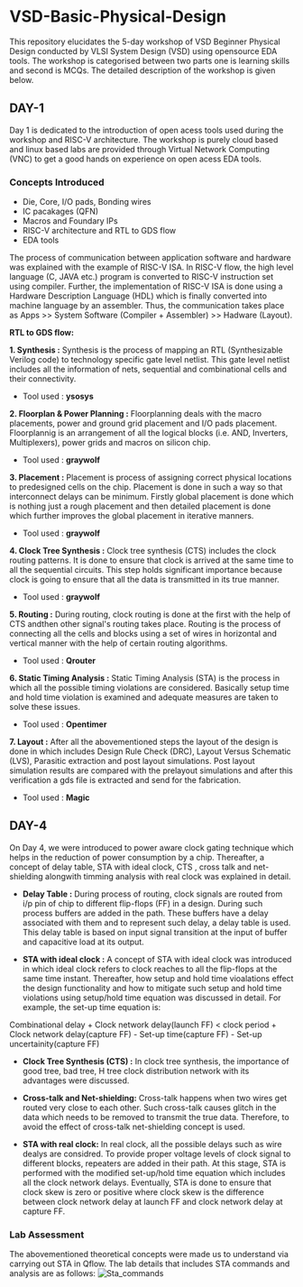 # VSD-Basic-Physical-Design
This repository elucidates the 5-day workshop of VSD Beginner Physical Design conducted by VLSI System Design (VSD) using opensource EDA tools. The workshop is categorised between two parts one is learning skills and second is MCQs. The detailed description of the workshop is given below. 

## DAY-1
Day 1 is dedicated to the introduction of open acess tools used during the workshop and RISC-V architecture. The workshop is purely cloud based and linux based labs are provided through Virtual Network Computing (VNC) to get a good hands on experience on open acess EDA tools.

### Concepts Introduced
- Die, Core, I/O pads, Bonding wires
- IC pacakages (QFN)
- Macros and Foundary IPs
- RISC-V architecture and RTL to GDS flow
- EDA tools
 
The process of communication between application software and hardware was explained with the example of RISC-V ISA. In RISC-V flow, the high level language (C, JAVA etc.) program is converted to RISC-V instruction set using compiler. Further, the implementation of RISC-V ISA is done using a Hardware Description Language (HDL) which is finally converted into machine language by an assembler. Thus, the communication takes place as Apps >> System Software (Compiler + Assembler) >> Hadware (Layout).

**RTL to GDS flow:**

**1. Synthesis :** Synthesis is the process of mapping an RTL (Synthesizable Verilog code) to technology specific gate level netlist. This gate level netlist includes all the information of nets, sequential and combinational cells and their connectivity.  
- Tool used : **ysosys**

**2. Floorplan & Power Planning :** Floorplanning deals with the macro placements, power and ground grid placement and I/O pads placement. Floorplannig is an arrangement of all the logical blocks (i.e. AND, Inverters, Multiplexers), power grids and macros on silicon chip.
- Tool used : **graywolf**

**3. Placement :** Placement is process of assigning correct physical locations to predesigned cells on the chip. Placement is done in such a way so that interconnect delays can be minimum. Firstly global placement is done which is nothing just a rough placement and then detailed placement is done which further improves the global placement in iterative manners.
- Tool used : **graywolf**

**4. Clock Tree Synthesis :** Clock tree synthesis (CTS) includes the clock routing patterns. It is done to ensure that clock is arrived at the same time to all the sequential circuits. This step holds significant importance because clock is going to ensure that all the data is transmitted in its true manner.
- Tool used : **graywolf**

**5. Routing :** During routing, clock routing is done at the first with the help of CTS andthen other signal's routing takes place. Routing is the process of connecting all the cells and blocks using a set of wires in horizontal and vertical manner with the help of certain routing algorithms.
- Tool used : **Qrouter**

**6. Static Timing Analysis :** Static Timing Analysis (STA) is the process in which all the possible timing violations are considered. Basically setup time and hold time violation is examined and adequate measures are taken to solve these issues.
- Tool used : **Opentimer**

**7. Layout :** After all the abovementioned steps the layout of the design is done in which includes Design Rule Check (DRC), Layout Versus Schematic (LVS), Parasitic extraction and post layout simulations. Post layout simulation results are compared with the prelayout simulations and after this verification a gds file is extracted and send for the fabrication.
- Tool used : **Magic**

## DAY-4
On Day 4, we were introduced to power aware clock gating technique which helps in the reduction of power consumption by a chip. Thereafter, a concept of delay table, STA with ideal clock, CTS , cross talk and net-shielding alongwith timming analysis with real clock was explained in detail.

- **Delay Table :** 
During process of routing, clock signals are routed from i/p pin of chip to different flip-flops (FF) in a design. During such process buffers are added in the path. These buffers have a delay associated with them and to represent such delay, a delay table is used. This delay table is based on input signal transition at the input of buffer and capacitive load at its output.

- **STA with ideal clock :** 
A concept of STA with ideal clock was introduced in which ideal clock refers to clock reaches to all the flip-flops at the same time instant. Thereafter, how setup and hold time vioalations effect the design functionality and how to mitigate such setup and hold time violations using setup/hold time equation was discussed in detail. For example, the set-up time equation is:

Combinational delay + Clock network delay(launch FF) < clock period + Clock network delay(capture FF) - Set-up time(capture FF) - Set-up uncertainity(capture FF)

- **Clock Tree Synthesis (CTS) :** 
In clock tree synthesis, the importance of good tree, bad tree, H tree clock distribution network with its advantages were discussed.

- **Cross-talk and Net-shielding:** 
Cross-talk happens when two wires get routed very close to each other. Such cross-talk causes glitch in the data which needs to be removed to transmit the true data. Therefore, to avoid the effect of cross-talk net-shielding concept is used.

- **STA with real clock:**
In real clock, all the possible delays such as wire dealys are considred. To provide proper voltage levels of clock signal to different blocks, repeaters are added in their path. At this stage, STA is performed with the modified set-up/hold time equation which includes all the clock network delays. Eventually, STA is done to ensure that clock skew is zero or positive where clock skew is the difference between clock network delay at launch FF and clock network delay at capture FF.

### Lab Assessment
The abovementioned theoretical concepts were made us to understand via carrying out STA in Qflow. The lab details that includes STA commands and analysis are as follows:
![Sta_commands](https://user-images.githubusercontent.com/74891183/99998273-6d088380-2de4-11eb-8dae-b6a0eac91137.JPG)













